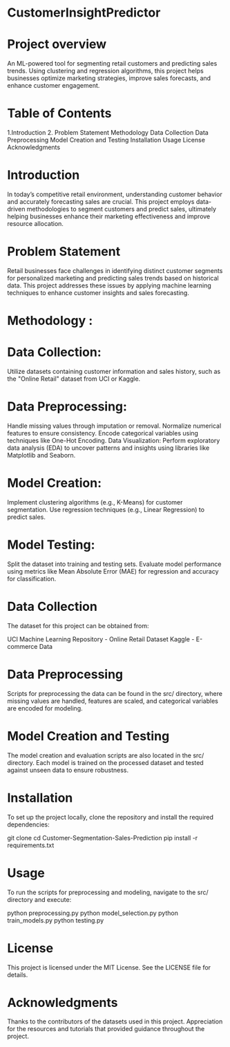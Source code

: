 # CustomerInsightPredictor

# Project overview 
An ML-powered tool for segmenting retail customers and predicting sales trends. Using clustering and regression algorithms, this project helps businesses optimize marketing strategies, improve sales forecasts, and enhance customer engagement.

# Table of Contents
 1.Introduction
 2. Problem Statement
Methodology
Data Collection
Data Preprocessing
Model Creation and Testing
Installation
Usage
License
Acknowledgments

# Introduction

In today’s competitive retail environment, understanding customer behavior and accurately forecasting sales are crucial. This project employs data-driven methodologies to segment customers and predict sales, ultimately helping businesses enhance their marketing effectiveness and improve resource allocation.

# Problem Statement

Retail businesses face challenges in identifying distinct customer segments for personalized marketing and predicting sales trends based on historical data. This project addresses these issues by applying machine learning techniques to enhance customer insights and sales forecasting.

# Methodology :
  # Data Collection:
  Utilize datasets containing customer information and sales history, such as the "Online Retail" dataset from UCI or Kaggle.
 
  # Data Preprocessing:
  Handle missing values through imputation or removal.
  Normalize numerical features to ensure consistency.
  Encode categorical variables using techniques like One-Hot Encoding.
  Data Visualization: Perform exploratory data analysis (EDA) to uncover patterns and insights using libraries like Matplotlib and Seaborn.

# Model Creation:

Implement clustering algorithms (e.g., K-Means) for customer segmentation.
Use regression techniques (e.g., Linear Regression) to predict sales.

# Model Testing:

Split the dataset into training and testing sets.
Evaluate model performance using metrics like Mean Absolute Error (MAE) for regression and accuracy for classification.


# Data Collection
The dataset for this project can be obtained from:

UCI Machine Learning Repository - Online Retail Dataset
Kaggle - E-commerce Data

# Data Preprocessing
Scripts for preprocessing the data can be found in the src/ directory, where missing values are handled, features are scaled, and categorical variables are encoded for modeling.

# Model Creation and Testing
The model creation and evaluation scripts are also located in the src/ directory. Each model is trained on the processed dataset and tested against unseen data to ensure robustness.

# Installation
To set up the project locally, clone the repository and install the required dependencies:


git clone <repository-url>
cd Customer-Segmentation-Sales-Prediction
pip install -r requirements.txt

# Usage
To run the scripts for preprocessing and modeling, navigate to the src/ directory and execute:


python preprocessing.py
python model_selection.py
python train_models.py
python testing.py

# License
This project is licensed under the MIT License. See the LICENSE file for details.

# Acknowledgments
Thanks to the contributors of the datasets used in this project.
Appreciation for the resources and tutorials that provided guidance throughout the project.






